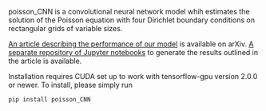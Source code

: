 poisson_CNN is a convolutional neural network model whih estimates the solution of the Poisson equation with four Dirichlet boundary conditions on rectangular grids of variable sizes.

[An article describing the performance of our model](https://arxiv.org/abs/1910.08613) is available on arXiv. [A separate repository of Jupyter notebooks](github.com/aligirayhanozbay/poisson_CNN_jupyter) to generate the results outlined in the article is available.

Installation requires CUDA set up to work with tensorflow-gpu version 2.0.0 or newer. To install, please simply run
```
pip install poisson_CNN
```

